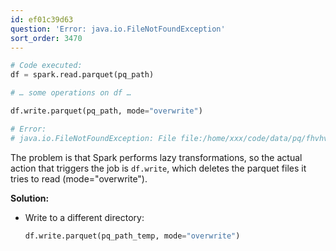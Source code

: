 ```yaml
---
id: ef01c39d63
question: 'Error: java.io.FileNotFoundException'
sort_order: 3470
---
```


```python
# Code executed:
df = spark.read.parquet(pq_path)

# … some operations on df …

df.write.parquet(pq_path, mode="overwrite")

# Error:
# java.io.FileNotFoundException: File file:/home/xxx/code/data/pq/fhvhv/2021/02/part-00021-523f9ad5-14af-4332-9434-bdcb0831f2b7-c000.snappy.parquet does not exist
```

The problem is that Spark performs lazy transformations, so the actual action that triggers the job is `df.write`, which deletes the parquet files it tries to read (mode="overwrite").

**Solution:**

- Write to a different directory:

  ```python
  df.write.parquet(pq_path_temp, mode="overwrite")
  ```